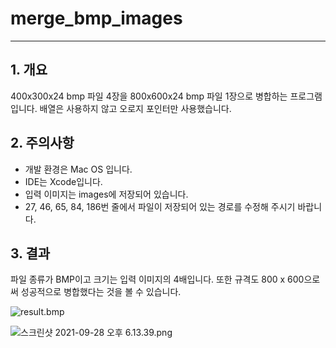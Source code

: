 # merge_bmp_images
---

## 1. 개요

400x300x24 bmp 파일 4장을 800x600x24 bmp 파일 1장으로 병합하는 프로그램입니다. 배열은 사용하지 않고 오로지 포인터만 사용했습니다.

## 2. 주의사항

- 개발 환경은 Mac OS 입니다.
- IDE는 Xcode입니다.
- 입력 이미지는 images에 저장되어 있습니다.
- 27, 46, 65, 84, 186번 줄에서 파일이 저장되어 있는 경로를 수정해 주시기 바랍니다.

## 3. 결과

파일 종류가 BMP이고 크기는 입력 이미지의 4배입니다. 또한 규격도 800 x 600으로써 성공적으로 병합했다는 것을 볼 수 있습니다.

![result.bmp](README%20md%2017fd368450de40058a9791c3d1b2b673/result.bmp)

![스크린샷 2021-09-28 오후 6.13.39.png](README%20md%2017fd368450de40058a9791c3d1b2b673/%E1%84%89%E1%85%B3%E1%84%8F%E1%85%B3%E1%84%85%E1%85%B5%E1%86%AB%E1%84%89%E1%85%A3%E1%86%BA_2021-09-28_%E1%84%8B%E1%85%A9%E1%84%92%E1%85%AE_6.13.39.png)
